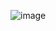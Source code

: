 ![image](https://github.com/aiwangfeng/aiwangfeng.github.io/assets/4962499/807afa1c-b9b5-4b6a-b121-00dee8362556)